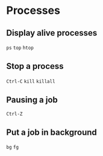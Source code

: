 ---
---

Processes
=========

Display alive processes
-----------------------

`ps`
`top`
`htop`


Stop a process
--------------

`Ctrl-C`
`kill`
`killall`


Pausing a job
-------------

`Ctrl-Z`


Put a job in background
-----------------------

`bg`
`fg`
